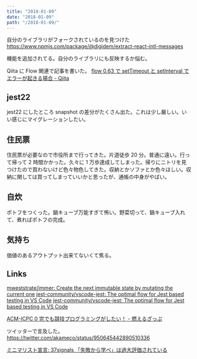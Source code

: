 ```yaml
---
title: "2018-01-09"
date: "2018-01-09"
path: "/2018-01-09/"
---
```


自分のライブラリがフォークされているのを見つけた
https://www.npmjs.com/package/@digidem/extract-react-intl-messages

機能を追加されてる。自分のライブラリにも反映するか悩む。

Qiita に Flow 関連で記事を書いた。
[flow 0.63 で setTimeout と setInterval でエラーが起きる場合 - Qiita](https://qiita.com/akameco/items/7f60aae6001877ce633f)

## jest22

jest22 にしたところ snapshot の差分がたくさん出た。これは少し厳しい。いい感じにマイグレーションしたい。

## 住民票

住民票が必要なので市役所まで行ってきた。片道徒歩 20 分。普通に遠い。行って帰って 2 時間かかった。久々に 1 万歩達成してしまった。帰りにニトリを見つけたので買わないけど色々物色してきた。収納とかソファとか色々ほしい。収納に関しては買ってしまっていいかと思ったが、通帳の中身がやばい。

## 自炊

ポトフをつくった。鍋キューブ万能すぎて怖い。野菜切って、鍋キューブ入れて、煮ればポトフの完成。

## 気持ち

価値のあるアウトプット出来てないくて焦る。

## Links

[mweststrate/immer: Create the next immutable state by mutating the current one](https://github.com/mweststrate/immer)
[jest-community/vscode-jest: The optimal flow for Jest based testing in VS Code](https://github.com/jest-community/vscode-jest)
[jest-community/vscode-jest: The optimal flow for Jest based testing in VS Code](https://github.com/jest-community/vscode-jest)

[ACM-ICPC 0 完でも競技プログラミングがしたい！ - 燃えるざっぷ](http://elzup.hatenablog.com/entry/2018/01/09/135019)

ツイッターで言及した。
https://twitter.com/akameco/status/950645442890510336

[ミニマリスト宣言: 37signals 「失敗から学べ」は過大評価されている](http://ikebomb.blogspot.jp/2009/02/37signals_04.html)
